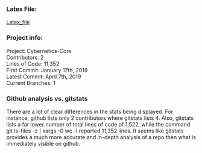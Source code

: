 ### Latex File:
[Latex_file](documents/OSS_Lab_3.pdf)
### Project info:
Project: Cybernetics-Core\
Contributors: 2\
Lines of Code: 11,352\
First Commit: January 17th, 2019\
Latest Commit: April 7th, 2019\
Current Branches: 1
### Github analysis vs. gitstats
There are a lot of clear differences in the stats being displayed. For instance, github lists only 2 contributors where gitstats lists 4. Also, gitstats lists a far lower number of total lines of code of 1,522, while the command git ls-files -z | xargs -0 wc -l reported 11,352 lines. It seems like gitstats provides a much more accurate and in-depth analysis of a repo then what is immediately visible on github. 
